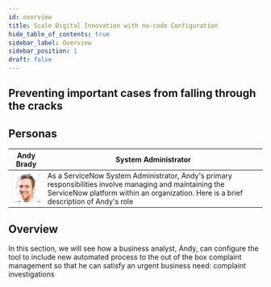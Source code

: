```yaml
---
id: overview
title: Scale Digital Innovation with no-code Configuration
hide_table_of_contents: true
sidebar_label: Overview
sidebar_position: 1
draft: false
---
```


## Preventing important cases from falling through the cracks 

## Personas

 | Andy Brady | System Administrator
|--|--|
| ![Andy Brady, Admin](../images/2023-09-11-09-05-54.png) | As a ServiceNow System Administrator, Andy's primary responsibilities involve managing and maintaining the ServiceNow platform within an organization. Here is a brief description of Andy's role|

## Overview
In this section, we will see how a business analyst, Andy, can configure the tool to include new automated process to the out of the box complaint management so that he can satisfy an urgent business need: complaint investigations
